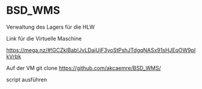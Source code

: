 # BSD_WMS
Verwaltung des Lagers für die HLW

Link für die Virtuelle Maschine

https://mega.nz/#!GCZklBab!JvLDajUjF3yoStPshJTdgqNASx91sHJEqOW9plkVrbk

Auf der VM
git clone https://github.com/akcaemre/BSD_WMS/

script ausführen
